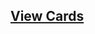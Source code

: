 ## [View Cards](<https://sims-s.github.io/mtg-card-gen/CardNamesRound2/Flamebreathing Pidgeon/Flamebreathing Pidgeon.html>)